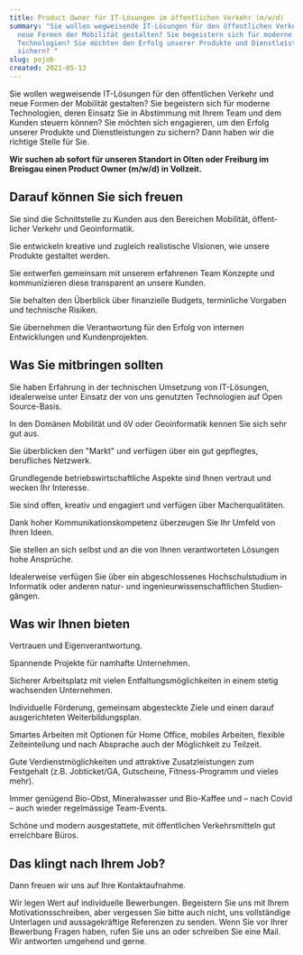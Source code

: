 ```yaml
---
title: Product Owner für IT-Lösungen im öffentlichen Verkehr (m/w/d)
summary: "Sie wollen wegweisende IT-Lösungen für den öffentlichen Verkehr und
  neue Formen der Mobilität gestalten? Sie begeistern sich für moderne
  Technologien? Sie möchten den Erfolg unserer Produkte und Dienstleistungen
  sichern? "
slug: pojob
created: 2021-05-13
---
```

Sie wollen wegweisende IT-Lösungen für den öffentlichen Verkehr und neue Formen der Mobilität gestalten? Sie begeistern sich für moderne Technologien, deren Einsatz Sie in Abstimmung mit Ihrem Team und dem Kunden steuern können? Sie möchten sich engagieren, um den Erfolg unserer Produkte und Dienstleistungen zu sichern? Dann haben wir die richtige Stelle für Sie.

**Wir suchen ab sofort für unseren Standort in Olten oder Freiburg im Breisgau einen Product Owner (m/w/d) in Vollzeit.**

## Darauf können Sie sich freuen

Sie sind die Schnittstelle zu Kunden aus den Bereichen Mobilität, öffent&shy;licher Verkehr und Geoinformatik.

Sie entwickeln kreative und zugleich realistische Visionen, wie unsere Produkte gestaltet werden.

Sie entwerfen gemeinsam mit unserem erfahrenen Team Konzepte und kommunizieren diese transparent an unsere Kunden.

Sie behalten den Überblick über finanzielle Budgets, terminliche Vorgaben und technische Risiken.

Sie übernehmen die Verantwortung für den Erfolg von internen Entwicklungen und Kundenprojekten.

## Was Sie mitbringen sollten

Sie haben Erfahrung in der technischen Umsetzung von IT-Lösungen, idealerweise unter Einsatz der von uns genutzten Technologien auf Open Source-Basis.

In den Domänen Mobilität und öV oder Geoinformatik kennen Sie sich sehr gut aus.

Sie überblicken den "Markt" und verfügen über ein gut gepflegtes, berufliches Netzwerk.

Grundlegende betriebswirtschaftliche Aspekte sind Ihnen vertraut und wecken Ihr Interesse.

Sie sind offen, kreativ und engagiert und verfügen über Macherqualitäten.

Dank hoher Kommunikationskompetenz überzeugen Sie Ihr Umfeld von Ihren Ideen.   

Sie stellen an sich selbst und an die von Ihnen verantworteten Lösungen hohe Ansprüche.

Idealerweise verfügen Sie über ein abgeschlossenes Hochschulstudium in Informatik oder anderen natur- und ingenieur­wissen­schaft­lichen Studien­gängen.

## Was wir Ihnen bieten

Vertrauen und Eigenverantwortung.

Spannende Projekte für namhafte Unternehmen.

Sicherer Arbeitsplatz mit vielen Entfaltungsmöglichkeiten in einem stetig wachsenden Unternehmen.

Individuelle Förderung, gemeinsam abgesteckte Ziele und einen darauf ausgerichteten Weiterbildungsplan.

Smartes Arbeiten mit Optionen für Home Office, mobiles Arbeiten, flexible Zeiteinteilung und nach Absprache auch der Möglichkeit zu Teilzeit.

Gute Verdienstmöglichkeiten und attraktive Zusatz­leistungen zum Festgehalt (z.B. Job­ticket/GA, Gutscheine, Fitness-Programm und vieles mehr).

Immer genügend Bio-Obst, Mineralwasser und Bio-Kaffee und – nach Covid – auch wieder regelmässige Team-Events.

Schöne und modern ausgestattete, mit öffentlichen Verkehrsmitteln gut erreichbare Büros.

## Das klingt nach Ihrem Job?

Dann freuen wir uns auf Ihre Kontaktaufnahme.

Wir legen Wert auf individuelle Bewerbungen. Begeistern Sie uns mit Ihrem Motivationsschreiben, aber vergessen Sie bitte auch nicht, uns vollständige Unterlagen und aussagekräftige Referenzen zu senden. Wenn Sie vor Ihrer Bewerbung Fragen haben, rufen Sie uns an oder schreiben Sie eine Mail. Wir antworten umgehend und gerne.